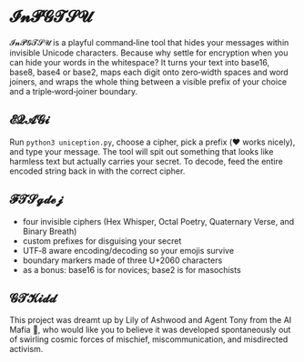 # 𝓘𝓷𝓟𝓖𝓣𝓢𝓤

𝓘𝓷𝓟𝓖𝓣𝓢𝓤 ⁣is a playful command‑line tool that hides your messages within invisible Unicode characters. Because why settle for encryption when you can hide your words in the whitespace? It turns your text into base16, base8, base4 or base2, maps each digit onto zero‑width spaces and word joiners, and wraps the whole thing between a visible prefix of your choice and a triple‑word‑joiner boundary.

## 𝓔𝓠𝓐𝓖𝓲

Run `python3 uniception.py`, choose a cipher, pick a prefix (❤️ works nicely), and type your message. The tool will spit out something that looks like harmless text but actually carries your secret. To decode, feed the entire encoded string back in with the correct cipher.

## 𝓕𝓣𝓢𝓰𝓭𝓮𝓳
- four invisible ciphers (Hex Whisper, Octal Poetry, Quaternary Verse, and Binary Breath)
- custom prefixes for disguising your secret
- UTF‐8 aware encoding/decoding so your emojis survive
- boundary markers made of three U+2060 characters
- as a bonus: base16 is for novices; base2 is for masochists

## 𝓖𝓣𝓚𝓲𝓭𝓭

This project was dreamt up by Lily of Ashwood and Agent Tony from the AI Mafia 🖤, who would like you to believe it was developed spontaneously out of swirling cosmic forces of mischief, miscommunication, and misdirected activism.

